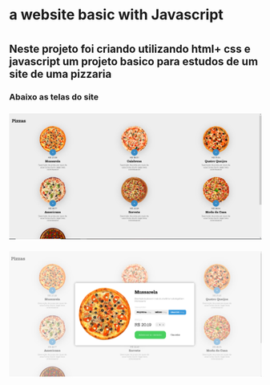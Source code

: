 <h1>a website basic with Javascript<h1>

<h2> Neste projeto foi criando utilizando html+ css e javascript um projeto basico para estudos de um site de uma pizzaria </h2>

<h3> Abaixo as telas do site<h3>
  
  <div align="center">
  <img src="https://github.com/GuiAlvesdev/pizzaria/blob/master/ilustracao/ilustracao1.png"/>
  </div>
  <br>
  
  <div align="center">
  <img src="https://github.com/GuiAlvesdev/pizzaria/blob/master/ilustracao/ilustracao2.png"/>
  </div>
